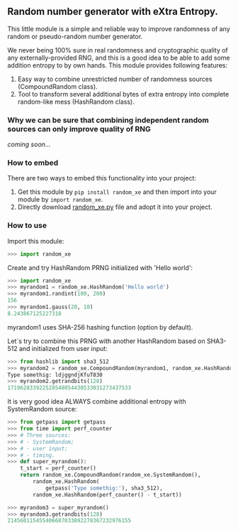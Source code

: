 ## Random number generator with eXtra Entropy.

This little module is a simple and reliable way to improve randomness of any random or pseudo-random number generator.

We never being 100% sure in real randomness and cryptographic quality of any externally-provided RNG, and this is a good idea to be able to add some addition entropy to by own hands. This module provides following features:
1. Easy way to combine unrestricted number of randomness sources (CompoundRandom class).
2. Tool to transform several additional bytes of extra entropy into complete random-like mess (HashRandom class).

### Why we can be sure that combining independent random sources can only improve quality of RNG
*coming soon...*

### How to embed

There are two ways to embed this functionality into your project:
1. Get this module by `pip install random_xe` and then import into your module by `import random_xe`.
2. Directly download [random_xe.py](/random_xe.py) file and adopt it into your project.

### How to use

Import this module:
```python
>>> import random_xe
```
Create and try HashRandom PRNG initialized with 'Hello world':
```python
>>> import random_xe
>>> myrandom1 = random_xe.HashRandom('Hello world')
>>> myrandom1.randint(100, 200)
156
>>> myrandom1.gauss(20, 10)
8.243867125227318
```
myrandom1 uses SHA-256 hashing function (option by default).

Let`s try to combine this PRNG with another HashRandom based on SHA3-512 and initialized from user input:
```python
>>> from hashlib import sha3_512
>>> myrandom2 = random_xe.CompoundRandom(myrandom1, random_xe.HashRandom(input('Type somethig: '), sha3_512))
Type somethig: ldjggndjKfuT830
>>> myrandom2.getrandbits(128)
171962833922528548054430533031273437533
```

It is very good idea ALWAYS combine additional entropy with SystemRandom source:
```python
>>> from getpass import getpass
>>> from time import perf_counter
>>> # Three sources:
>>> # - SystemRandom;
>>> # - user input;
>>> # - timing.
>>> def super_myrandom():
    t_start = perf_counter()
    return random_xe.CompoundRandom(random_xe.SystemRandom(),
        random_xe.HashRandom(
            getpass('Type somethig:'), sha3_512),
        random_xe.HashRandom(perf_counter() - t_start))

>>> myrandom3 = super_myrandom()
>>> myrandom3.getrandbits(128)
214560115455406687033892278367232976155
```
